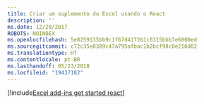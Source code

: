 ```yaml
---
title: Criar um suplemento do Excel usando o React
description: ''
ms.date: 12/29/2017
ROBOTS: NOINDEX
ms.openlocfilehash: 5e8259135bb9c1f67d417261c6315bbb7e6800ed
ms.sourcegitcommit: c72c35e8389c47a795afbac1b2bcf98c8e216d82
ms.translationtype: HT
ms.contentlocale: pt-BR
ms.lasthandoff: 05/23/2018
ms.locfileid: "19437182"
---
```

[!include[Excel add-ins get started react](../includes/file-get-started-excel-react.md)]
